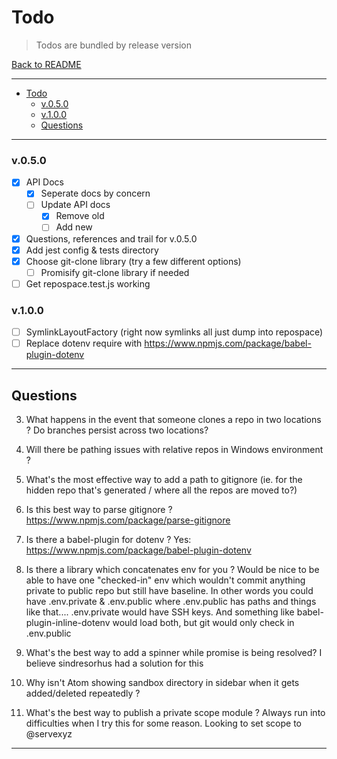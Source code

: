 # Todo

> Todos are bundled by release version

[Back to README](../README.md)

---

<!-- TOC START min:1 max:3 link:true update:true -->

* [Todo](#todo)
  * [v.0.5.0](#v050)
  * [v.1.0.0](#v100)
  * [Questions](#questions)

<!-- TOC END -->

---

### v.0.5.0

* [x] API Docs
  * [x] Seperate docs by concern
  * [ ] Update API docs
    * [x] Remove old
    * [ ] Add new
* [x] Questions, references and trail for v.0.5.0
* [x] Add jest config & tests directory
* [x] Choose git-clone library (try a few different options)
  * [ ] Promisify git-clone library if needed
* [ ] Get repospace.test.js working

### v.1.0.0

* [ ] SymlinkLayoutFactory (right now symlinks all just dump into repospace)
* [ ] Replace dotenv require with https://www.npmjs.com/package/babel-plugin-dotenv

---

## Questions

3. What happens in the event that someone clones a repo in two locations ? Do branches persist across two locations?

4. Will there be pathing issues with relative repos in Windows environment ?

5. What's the most effective way to add a path to gitignore (ie. for the hidden repo that's generated / where all the repos are moved to?)

6. Is this best way to parse gitignore ? https://www.npmjs.com/package/parse-gitignore
7. Is there a babel-plugin for dotenv ? Yes: https://www.npmjs.com/package/babel-plugin-dotenv
8. Is there a library which concatenates env for you ? Would be nice to be able to have one "checked-in" env which wouldn't commit anything private to public repo but still have baseline. In other words you could have .env.private & .env.public where .env.public has paths and things like that.... .env.private would have SSH keys. And something like babel-plugin-inline-dotenv would load both, but git would only check in .env.public
9. What's the best way to add a spinner while promise is being resolved? I believe sindresorhus had a solution for this
10. Why isn't Atom showing sandbox directory in sidebar when it gets added/deleted repeatedly ?
11. What's the best way to publish a private scope module ? Always run into difficulties when I try this for some reason. Looking to set scope to @servexyz

---
